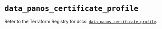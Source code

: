 # `data_panos_certificate_profile`

Refer to the Terraform Registry for docs: [`data_panos_certificate_profile`](https://registry.terraform.io/providers/paloaltonetworks/panos/2.0.5/docs/data-sources/certificate_profile).
